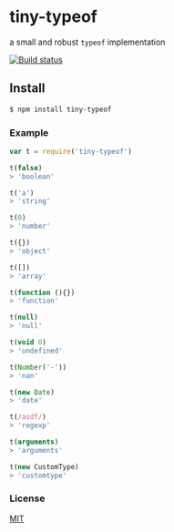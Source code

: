 # tiny-typeof

a small and robust `typeof` implementation

[![Build status](https://travis-ci.org/michaelrhodes/tiny-typeof.svg?branch=master)](https://travis-ci.org/michaelrhodes/tiny-typeof)

## Install
```sh
$ npm install tiny-typeof
```

### Example
``` js
var t = require('tiny-typeof')

t(false)
> 'boolean'

t('a')
> 'string'

t(0)
> 'number'

t({})
> 'object'

t([])
> 'array'

t(function (){})
> 'function'

t(null)
> 'null'

t(void 0)
> 'undefined'

t(Number('-'))
> 'nan'

t(new Date)
> 'date'

t(/asdf/)
> 'regexp'

t(arguments)
> 'arguments'

t(new CustomType)
> 'customtype'
```

### License
[MIT](http://opensource.org/licenses/MIT)
